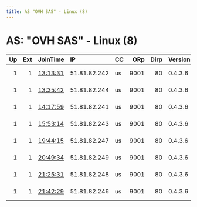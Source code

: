 ```yaml
---
title: AS "OVH SAS" - Linux (8)
---
```


# AS: "OVH SAS" - Linux (8)

|   Up |   Ext | JoinTime                                                                                            | IP           | CC   |   ORp |   Dirp | Version   | Contact                   | Nickname   |   eFamMembers |
|-----:|------:|:----------------------------------------------------------------------------------------------------|:-------------|:-----|------:|-------:|:----------|:--------------------------|:-----------|--------------:|
|    1 |     1 | [13:13:31](https://metrics.torproject.org/rs.html#details/FC8C3644FEE491C828EF7A980F9E2CB0D12F4D0C) | 51.81.82.242 | us   |  9001 |     80 | 0.4.3.6   | CypherpunkLabs Cypherpunk | Unnamed    |             1 |
|    1 |     1 | [13:35:42](https://metrics.torproject.org/rs.html#details/A4E1EDF1D338659F90CAB7062E523EAD986AE9CE) | 51.81.82.244 | us   |  9001 |     80 | 0.4.3.6   | CypherpunkLabs Cypherpunk | Unnamed    |             1 |
|    1 |     1 | [14:17:59](https://metrics.torproject.org/rs.html#details/34BA457C5120D5E7DA9513C7B98733C57503E3E6) | 51.81.82.241 | us   |  9001 |     80 | 0.4.3.6   | CypherpunkLabs Cypherpunk | Unnamed    |             1 |
|    1 |     1 | [15:53:14](https://metrics.torproject.org/rs.html#details/0E0D2A2E71A61B9D209DB4CE5E6DBEB98473E4EB) | 51.81.82.243 | us   |  9001 |     80 | 0.4.3.6   | CypherpunkLabs Cypherpunk | Unnamed    |             1 |
|    1 |     1 | [19:44:15](https://metrics.torproject.org/rs.html#details/FABCC633B0DEEE6FABEF3FA415A2B0038B2A5A00) | 51.81.82.247 | us   |  9001 |     80 | 0.4.3.6   | CypherpunkLabs Cypherpunk | Unnamed    |             1 |
|    1 |     1 | [20:49:34](https://metrics.torproject.org/rs.html#details/EBF91C6220CE4890E2E94D32F3B6B96991ADC807) | 51.81.82.249 | us   |  9001 |     80 | 0.4.3.6   | CypherpunkLabs Cypherpunk | Unnamed    |             1 |
|    1 |     1 | [21:25:31](https://metrics.torproject.org/rs.html#details/75E01EE1525D2B74F84C85160D6E01EAD322633D) | 51.81.82.248 | us   |  9001 |     80 | 0.4.3.6   | CypherpunkLabs Cypherpunk | Unnamed    |             1 |
|    1 |     1 | [21:42:29](https://metrics.torproject.org/rs.html#details/B4598727C0B2A1313AB9DE822EDC6ECFDCC78FC0) | 51.81.82.246 | us   |  9001 |     80 | 0.4.3.6   | CypherpunkLabs Cypherpunk | Unnamed    |             1 |
